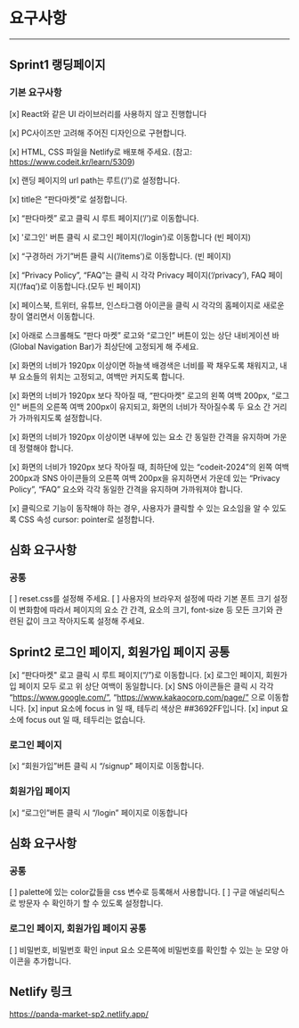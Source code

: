 # 요구사항

---

## Sprint1 랭딩페이지

### 기본 요구사항

[x] React와 같은 UI 라이브러리를 사용하지 않고 진행합니다

[x] PC사이즈만 고려해 주어진 디자인으로 구현합니다.

[x] HTML, CSS 파일을 Netlify로 배포해 주세요. (참고: https://www.codeit.kr/learn/5309)

[x] 랜딩 페이지의 url path는 루트(‘/’)로 설정합니다.

[x] title은 “판다마켓”로 설정합니다.

[x] “판다마켓” 로고 클릭 시 루트 페이지(‘/’)로 이동합니다.

[x] '로그인' 버튼 클릭 시 로그인 페이지(‘/login’)로 이동합니다 (빈 페이지)

[x] “구경하러 가기”버튼 클릭 시(’/items’)로 이동합니다. (빈 페이지)

[x] “Privacy Policy”, “FAQ”는 클릭 시 각각 Privacy 페이지(‘/privacy’), FAQ 페이지(‘/faq’)로 이동합니다.(모두 빈 페이지)

[x] 페이스북, 트위터, 유튜브, 인스타그램 아이콘을 클릭 시 각각의 홈페이지로 새로운 창이 열리면서 이동합니다.

[x] 아래로 스크롤해도 “판다 마켓” 로고와 “로그인” 버튼이 있는 상단 내비게이션 바(Global Navigation Bar)가 최상단에 고정되게 해 주세요.

[x] 화면의 너비가 1920px 이상이면 하늘색 배경색은 너비를 꽉 채우도록 채워지고, 내부 요소들의 위치는 고정되고, 여백만 커지도록 합니다.

[x] 화면의 너비가 1920px 보다 작아질 때, “판다마켓” 로고의 왼쪽 여백 200px, “로그인" 버튼의 오른쪽 여백 200px이 유지되고, 화면의 너비가 작아질수록 두 요소 간 거리가 가까워지도록 설정합니다.

[x] 화면의 너비가 1920px 이상이면 내부에 있는 요소 간 동일한 간격을 유지하며 가운데 정렬해야 합니다.

[x] 화면의 너비가 1920px 보다 작아질 때, 최하단에 있는 “codeit-2024”의 왼쪽 여백 200px과 SNS 아이콘들의 오른쪽 여백 200px을 유지하면서 가운데 있는 “Privacy Policy”, “FAQ” 요소와 각각 동일한 간격을 유지하며 가까워져야 합니다.

[x] 클릭으로 기능이 동작해야 하는 경우, 사용자가 클릭할 수 있는 요소임을 알 수 있도록 CSS 속성 cursor: pointer로 설정합니다.

## 심화 요구사항

### 공통

[ ] reset.css를 설정해 주세요.
[ ] 사용자의 브라우저 설정에 따라 기본 폰트 크기 설정이 변화함에 따라서 페이지의 요소 간 간격, 요소의 크기, font-size 등 모든 크기와 관련된 값이 크고 작아지도록 설정해 주세요.

## Sprint2 로그인 페이지, 회원가입 페이지 공통

[x] “판다마켓" 로고 클릭 시 루트 페이지(“/”)로 이동합니다.
[x] 로그인 페이지, 회원가입 페이지 모두 로고 위 상단 여백이 동일합니다.
[x] SNS 아이콘들은 클릭 시 각각 “https://www.google.com/”, “https://www.kakaocorp.com/page/” 으로 이동합니다.
[x] input 요소에 focus in 일 때, 테두리 색상은 ##3692FF입니다.
[x] input 요소에 focus out 일 때, 테두리는 없습니다.

### 로그인 페이지

[x] “회원가입”버튼 클릭 시 “/signup” 페이지로 이동합니다.

### 회원가입 페이지

[x] “로그인”버튼 클릭 시 “/login” 페이지로 이동합니다

## 심화 요구사항

### 공통

[ ] palette에 있는 color값들을 css 변수로 등록해서 사용합니다.
[ ] 구글 애널리틱스로 방문자 수 확인하기 할 수 있도록 설정합니다.

### 로그인 페이지, 회원가입 페이지 공통

[ ] 비밀번호, 비밀번호 확인 input 요소 오른쪽에 비밀번호를 확인할 수 있는 눈 모양 아이콘을 추가합니다.

## Netlify 링크

https://panda-market-sp2.netlify.app/
